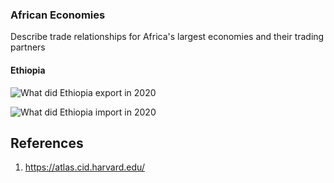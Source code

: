 ### African Economies

Describe trade relationships for Africa's largest economies and their trading partners

#### Ethiopia 

![What did Ethiopia export in 2020](https://user-images.githubusercontent.com/13305262/232178569-93841bf4-797c-4958-beac-2f537dff2ab2.png)


![What did Ethiopia import in 2020](https://user-images.githubusercontent.com/13305262/232178589-8fb68328-4810-4d24-b5f9-4dedf6a578d7.png)


## References
1. https://atlas.cid.harvard.edu/
